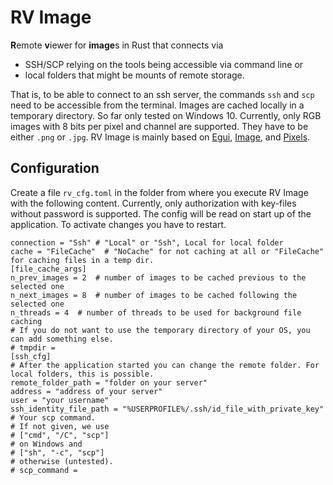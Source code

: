 # RV Image
**R**emote **v**iewer for **image**s in Rust that connects via 

* SSH/SCP relying on the tools being accessible via command line or
* local folders that might be mounts of remote storage. 

That is, to be able to connect to an ssh server, the commands `ssh` and `scp` need to be accessible from the terminal. Images are cached locally in a temporary directory. So far only tested on Windows 10. Currently, only RGB images with 8 bits per pixel and channel are supported. They have to be either `.png` or `.jpg`. RV Image is mainly based on [Egui](https://crates.io/crates/egui), [Image](https://crates.io/crates/image), and [Pixels](https://crates.io/crates/pixels).


## Configuration
Create a file `rv_cfg.toml` in the folder from where you execute RV Image with the following content. Currently, only authorization with key-files without password is supported. The config will be read on start up of the application. To activate changes you have to restart.
```
connection = "Ssh" # "Local" or "Ssh", Local for local folder
cache = "FileCache"  # "NoCache" for not caching at all or "FileCache" for caching files in a temp dir.
[file_cache_args]
n_prev_images = 2  # number of images to be cached previous to the selected one
n_next_images = 8  # number of images to be cached following the selected one
n_threads = 4  # number of threads to be used for background file caching
# If you do not want to use the temporary directory of your OS, you can add something else.
# tmpdir = 
[ssh_cfg]             
# After the application started you can change the remote folder. For local folders, this is possible. 
remote_folder_path = "folder on your server"
address = "address of your server"
user = "your username"
ssh_identity_file_path = "%USERPROFILE%/.ssh/id_file_with_private_key"
# Your scp command.
# If not given, we use 
# ["cmd", "/C", "scp"]
# on Windows and 
# ["sh", "-c", "scp"]
# otherwise (untested).
# scp_command = 

```
